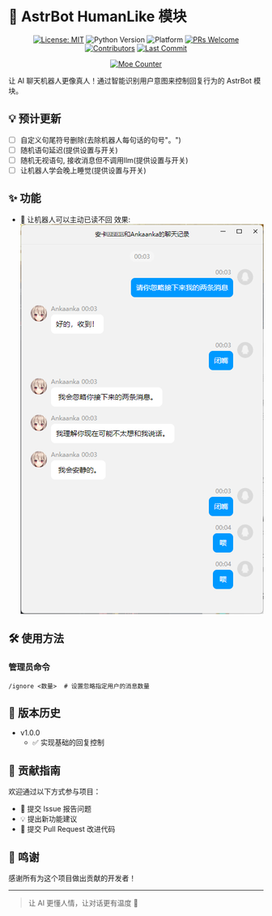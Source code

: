 # 🤖 AstrBot HumanLike 模块

<div align="center">

[![License: MIT](https://img.shields.io/badge/License-MIT-blue.svg)](https://opensource.org/licenses/MIT)
![Python Version](https://img.shields.io/badge/Python-3.10.14%2B-blue)
![Platform](https://img.shields.io/badge/Platform-Windows%20%7C%20Linux%20%7C%20macOS-lightgrey)
[![PRs Welcome](https://img.shields.io/badge/PRs-Welcome-brightgreen)](CONTRIBUTING.md)
[![Contributors](https://img.shields.io/github/contributors/anka-afk/astrbot_plugin_meme_manager?color=green)](https://github.com/anka-afk/astrbot_plugin_meme_manager/graphs/contributors)
[![Last Commit](https://img.shields.io/github/last-commit/anka-afk/astrbot_plugin_meme_manager)](https://github.com/anka-afk/astrbot_plugin_meme_manager/commits/main)

</div>

<div align="center">

[![Moe Counter](https://count.getloli.com/get/@GalChat?theme=moebooru)](https://github.com/anka-afk/astrbot_plugin_humanlike)

</div>

让 AI 聊天机器人更像真人！通过智能识别用户意图来控制回复行为的 AstrBot 模块。

## 💡 预计更新

- [ ] 自定义句尾符号删除(去除机器人每句话的句号"。")
- [ ] 随机语句延迟(提供设置与开关)
- [ ] 随机无视语句, 接收消息但不调用llm(提供设置与开关)
- [ ] 让机器人学会晚上睡觉(提供设置与开关)

## ✨ 功能

- 🤫 让机器人可以主动已读不回
  效果: ![已读不回预览](.github/img/example.png)

## 🛠️ 使用方法

### 管理员命令

```shell
/ignore <数量>  # 设置忽略指定用户的消息数量
```

## 🔄 版本历史

- v1.0.0
  - ✅ 实现基础的回复控制

## 👥 贡献指南

欢迎通过以下方式参与项目：

- 🐛 提交 Issue 报告问题
- 💡 提出新功能建议
- 🔧 提交 Pull Request 改进代码

## 🌟 鸣谢

感谢所有为这个项目做出贡献的开发者！

---

> 让 AI 更懂人情，让对话更有温度 🌈
